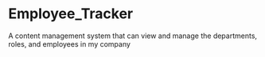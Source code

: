 # Employee_Tracker
A content management system that can view and manage the departments, roles, and employees in my company
